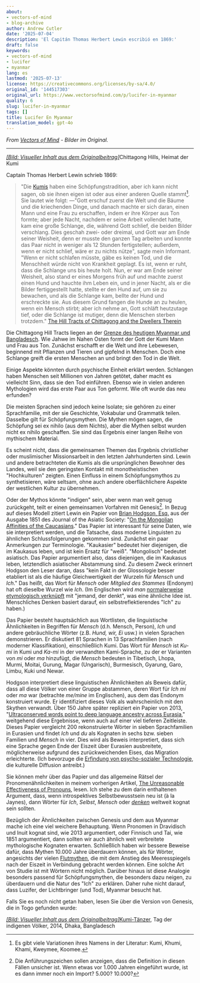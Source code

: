 ```yaml
---
about:
- vectors-of-mind
- blog-archive
author: Andrew Cutler
date: '2025-07-04'
description: 'El Capitán Thomas Herbert Lewin escribió en 1869:'
draft: false
keywords:
- vectors-of-mind
- lucifer
- myanmar
lang: es
lastmod: '2025-07-13'
license: https://creativecommons.org/licenses/by-sa/4.0/
original_id: '144517303'
original_url: https://www.vectorsofmind.com/p/lucifer-in-myanmar
quality: 6
slug: lucifer-in-myanmar
tags: []
title: Lucifer En Myanmar
translation_model: gpt-4o
---
```


*From [Vectors of Mind](https://www.vectorsofmind.com/p/lucifer-in-myanmar) - Bilder im Original.*

---

[*[Bild: Visueller Inhalt aus dem Originalbeitrag]*](https://substackcdn.com/image/fetch/$s_!8LHe!,f_auto,q_auto:good,fl_progressive:steep/https%3A%2F%2Fsubstack-post-media.s3.amazonaws.com%2Fpublic%2Fimages%2F2409a707-ece0-4a2a-b2a7-1ae303517fee_3264x1958.jpeg)Chittagong Hills, Heimat der Kumi

Captain Thomas Herbert Lewin schrieb 1869:

> "Die [Kumis](https://en.wikipedia.org/wiki/Khumi_people) haben eine Schöpfungstradition, aber ich kann nicht sagen, ob sie ihnen eigen ist oder aus einer anderen Quelle stammt[^1]. Sie lautet wie folgt: —"Gott erschuf zuerst die Welt und die Bäume und die kriechenden Dinge, und danach machte er sich daran, einen Mann und eine Frau zu erschaffen, indem er ihre Körper aus Ton formte; aber jede Nacht, nachdem er seine Arbeit vollendet hatte, kam eine große Schlange, die, während Gott schlief, die beiden Bilder verschlang. Dies geschah zwei- oder dreimal, und Gott war am Ende seiner Weisheit, denn er musste den ganzen Tag arbeiten und konnte das Paar nicht in weniger als 12 Stunden fertigstellen; außerdem, wenn er nicht schlief, wäre er zu nichts nütze", sagte mein Informant. "Wenn er nicht schlafen müsste, gäbe es keinen Tod, und die Menschheit würde nicht von Krankheit geplagt. Es ist, wenn er ruht, dass die Schlange uns bis heute holt. Nun, er war am Ende seiner Weisheit, also stand er eines Morgens früh auf und machte zuerst einen Hund und hauchte ihm Leben ein, und in jener Nacht, als er die Bilder fertiggestellt hatte, stellte er den Hund auf, um sie zu bewachen, und als die Schlange kam, bellte der Hund und erschreckte sie. Aus diesem Grund fangen die Hunde an zu heulen, wenn ein Mensch stirbt; aber ich nehme an, Gott schläft heutzutage tief, oder die Schlange ist mutiger, denn die Menschen sterben trotzdem." [The Hill Tracts of Chittagong and the Dwellers Therein](https://ia801307.us.archive.org/31/items/cu31924023625936/cu31924023625936.pdf)

Die Chittagong Hill Tracts liegen an der [Grenze des heutigen Myanmar und Bangladesch](https://www.google.com/maps/place/Chittagong+Hill+Tracts/@22.4671093,90.8757945,8z/data=!3m1!4b1!4m6!3m5!1s0x3752b28e0a33e231:0x80794600bd8d2efe!8m2!3d22.5092405!4d92.2236667!16zL20vMDF6angw?entry=ttu). Wie Jahwe im Nahen Osten formt der Gott der Kumi Mann und Frau aus Ton. Zunächst erschafft er die Welt und ihre Lebewesen, beginnend mit Pflanzen und Tieren und gipfelnd in Menschen. Doch eine Schlange greift die ersten Menschen an und bringt den Tod in die Welt.

Einige Aspekte könnten durch psychische Einheit erklärt werden. Schlangen haben Menschen seit Millionen von Jahren getötet, daher macht es vielleicht Sinn, dass sie den Tod einführen. Ebenso wie in vielen anderen Mythologien wird das erste Paar aus Ton geformt. Wie oft wurde das neu erfunden?

Die meisten Sprachen sind jedoch keine Isolate; sie gehören zu einer Sprachfamilie, mit der sie Geschichte, Vokabular und Grammatik teilen. Dasselbe gilt für Schöpfungsmythen. Die Mythen mögen sagen, die Schöpfung sei ex nihilo (aus dem Nichts), aber die Mythen selbst wurden nicht ex nihilo geschaffen. Sie sind das Ergebnis einer langen Reihe von mythischem Material.

Es scheint nicht, dass die gemeinsamen Themen das Ergebnis christlicher oder muslimischer Missionsarbeit in den letzten Jahrhunderten sind. Lewin und andere betrachteten die Kumis als die ursprünglichen Bewohner des Landes, weil sie den geringsten Kontakt mit monotheistischen "Hochkulturen" zeigten. Einen Einfluss in einem Schöpfungsmythos zu synthetisieren, wäre seltsam, ohne auch andere oberflächlichere Aspekte der westlichen Kultur zu übernehmen.

Oder der Mythos könnte "indigen" sein, aber wenn man weit genug zurückgeht, teilt er einen gemeinsamen Vorfahren mit Genesis[^2]. In Bezug auf dieses Modell zitiert Lewin ein Papier von [Brian Hodgson, Esq.](https://en.wikipedia.org/wiki/Brian_Houghton_Hodgson) aus der Ausgabe 1851 des Journal of the Asiatic Society: "[On the Mongolian Affinities of the Caucasians](https://www.biodiversitylibrary.org/item/124456#page/46/mode/1up)." Das Papier ist interessant für seine Daten, wie sie interpretiert werden, und die Tatsache, dass moderne Linguisten zu ähnlichen Schlussfolgerungen gekommen sind. Zunächst ein paar Anmerkungen zur Terminologie. "Kaukasier" bedeutet hier diejenigen, die im Kaukasus leben, und ist kein Ersatz für "weiß". "Mongolisch" bedeutet asiatisch. Das Papier argumentiert also, dass diejenigen, die im Kaukasus leben, letztendlich asiatischer Abstammung sind. Zu diesem Zweck erinnert Hodgson den Leser daran, dass "kein Fakt in der Glossologie besser etabliert ist als die häufige Gleichwertigkeit der Wurzeln für _Mensch_ und _Ich_." Das heißt, das Wort für _Mensch_ oder _Mitglied des Stammes_ (Endonym) hat oft dieselbe Wurzel wie _Ich_. (Im Englischen wird _man_ [normalerweise etymologisch verknüpft](https://www.etymonline.com/word/man#etymonline_v_6766) mit "jemand, der denkt", was eine ähnliche Idee ist. Menschliches Denken basiert darauf, ein selbstreflektierendes "Ich" zu haben.)

Das Papier besteht hauptsächlich aus Wortlisten, die linguistische Ähnlichkeiten in Begriffen für _Mensch_ (d.h. Mensch, Person), _Ich_ und andere gebräuchliche Wörter (z.B. _Hund, wir, Ei_ usw.) in vielen Sprachen demonstrieren. Er diskutiert 81 Sprachen in 13 Sprachfamilien (nach moderner Klassifikation), einschließlich Kumi. Das Wort für _Mensch_ ist _Ku-mi_ in Kumi und _Ka-mi_ in der verwandten Kami-Sprache, zu der er Varianten von _mi_ oder _ma_ hinzufügt, die _Mensch_ bedeuten in Tibetisch, Lhopa, Murmi, Moitai, Gurung, Magar (Ungarisch), Burmesisch, Gyarung, Garo, Limbu, Kuki und Newar.

Hodgson interpretiert diese linguistischen Ähnlichkeiten als Beweis dafür, dass all diese Völker von einer Gruppe abstammen, deren Wort für _Ich_ _mi_ oder _ma_ war (betrachte _me/mine_ im Englischen), aus dem das Endonym konstruiert wurde. Er identifiziert dieses Volk als wahrscheinlich mit den Skythen verwandt. Über 150 Jahre später repliziert ein Papier von 2013, "[Ultraconserved words point to deep language ancestry across Eurasia](https://www.pnas.org/doi/full/10.1073/pnas.1218726110)," weitgehend diese Ergebnisse, wenn auch auf einer viel tieferen Zeitleiste. Dieses Papier vergleicht 200 rekonstruierte Wörter in sieben Sprachfamilien in Eurasien und findet _Ich_ und _du_ als Kognaten in sechs bzw. sieben Familien und _Mensch_ in vier. Dies wird als Beweis interpretiert, dass sich eine Sprache gegen Ende der Eiszeit über Eurasien ausbreitete, möglicherweise aufgrund des zurückweichenden Eises, das Migration erleichterte. (Ich bevorzuge die [Erfindung von psycho-sozialer Technologie](https://www.vectorsofmind.com/p/the-snake-cult-of-consciousness), die kulturelle Diffusion antreibt.)

Sie können mehr über das Papier und das allgemeine Rätsel der Pronomenähnlichkeiten in meinem vorherigen Artikel, [The Unreasonable Effectiveness of Pronouns](https://www.vectorsofmind.com/p/the-unreasonable-effectiveness-of), lesen. Ich stehe zu dem darin enthaltenen Argument, dass, wenn introspektives Selbstbewusstsein neu ist (à la Jaynes), dann Wörter für _Ich_, _Selbst_, _Mensch_ oder _[denken](https://www.vectorsofmind.com/p/evidence-for-global-cultural-diffusion)_ weltweit kognat sein sollten.

Bezüglich der Ähnlichkeiten zwischen Genesis und dem aus Myanmar mache ich eine viel weichere Behauptung. Wenn Pronomen in Dravidisch und Inuit kognat sind, wie 2013 argumentiert, oder Finnisch und Tai, wie 1851 argumentiert, dann sollten wir auch ähnlich weit verbreitete mythologische Kognaten erwarten. Schließlich haben wir bessere Beweise dafür, dass Mythen 10.000 Jahre überdauern können, als für Wörter, angesichts der vielen [Flutmythen](https://www.theatlantic.com/science/archive/2022/10/indigenous-aboriginal-ice-age-stories-true/671681/), die mit dem Anstieg des Meeresspiegels nach der Eiszeit in Verbindung gebracht werden können. Eine solche Art von Studie ist mit Wörtern nicht möglich. Darüber hinaus ist diese Analogie besonders passend für Schöpfungsmythen, die besonders dazu neigen, zu überdauern und die Natur des "Ich" zu erklären. Daher ruhe nicht darauf, dass Luzifer, der Lichtbringer (und Tod), Myanmar besucht hat.

Falls Sie es noch nicht getan haben, lesen Sie über die Version von Genesis, die in Togo gefunden wurde:

[*[Bild: Visueller Inhalt aus dem Originalbeitrag]*](https://substackcdn.com/image/fetch/$s_!4bbq!,f_auto,q_auto:good,fl_progressive:steep/https%3A%2F%2Fsubstack-post-media.s3.amazonaws.com%2Fpublic%2Fimages%2F04a45d5e-e105-4815-93ec-8d75ab994e7e_800x1067.jpeg)[Kumi-Tänzer](https://commons.wikimedia.org/wiki/File:Khumi_Dancer,_Indigenous_People%27s_Day,_2014,_Dhaka,_Bangladesh_%C2%A9_Biplob_Rahman-1.jpg), Tag der indigenen Völker, 2014, Dhaka, Bangladesch

[^1]: Es gibt viele Variationen ihres Namens in der Literatur: Kumi, Khumi, Khami, Kweymee, Koomee.

[^2]: Die Anführungszeichen sollen anzeigen, dass die Definition in diesen Fällen unsicher ist. Wenn etwas vor 1.000 Jahren eingeführt wurde, ist es dann immer noch ein Import? 5.000? 10.000?